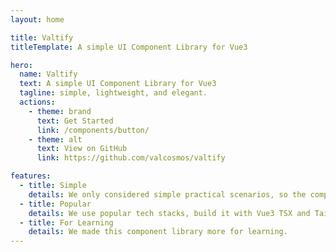 ```yaml
---
layout: home

title: Valtify
titleTemplate: A simple UI Component Library for Vue3

hero:
  name: Valtify
  text: A simple UI Component Library for Vue3
  tagline: simple, lightweight, and elegant.
  actions:
    - theme: brand
      text: Get Started
      link: /components/button/
    - theme: alt
      text: View on GitHub
      link: https://github.com/valcosmos/valtify

features:
  - title: Simple
    details: We only considered simple practical scenarios, so the components will not be complicated.
  - title: Popular
    details: We use popular tech stacks, build it with Vue3 TSX and Tailwind CSS.
  - title: For Learning
    details: We made this component library more for learning.
---
```

